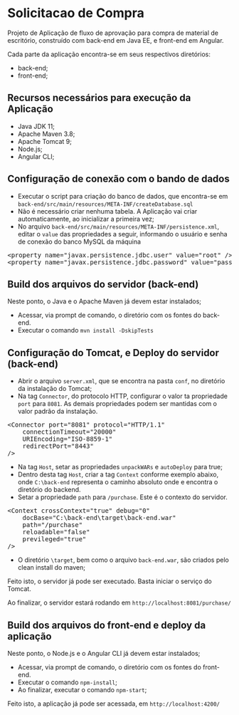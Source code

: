 # Solicitacao de Compra

Projeto de Aplicação de fluxo de aprovação para compra de material de escritório, construído com back-end em Java EE, e front-end em Angular.

Cada parte da aplicação encontra-se em seus respectivos diretórios:
* back-end;
* front-end;

## Recursos necessários para execução da Aplicação

* Java JDK 11;
* Apache Maven 3.8;
* Apache Tomcat 9;
* Node.js;
* Angular CLI;

## Configuração de conexão com o bando de dados
* Executar o script para criação do banco de dados, que encontra-se em `back-end/src/main/resources/META-INF/createDatabase.sql`
* Não é necessário criar nenhuma tabela. A Aplicação vai criar automaticamente, ao inicializar a primeira vez;
* No arquivo `back-end/src/main/resources/META-INF/persistence.xml`, editar o `value` das propriedades a seguir,  informando o usuário e senha de conexão do banco MySQL da máquina 
<pre>
&lt;property name="javax.persistence.jdbc.user" value="root" />
&lt;property name="javax.persistence.jdbc.password" value="pass" />
</pre>

## Build dos arquivos do servidor (back-end)
Neste ponto, o Java e o Apache Maven já devem estar instalados; 
* Acessar, via prompt de comando, o diretório com os fontes do back-end.
* Executar o comando `mvn install -DskipTests`

## Configuração do Tomcat, e Deploy do servidor (back-end)
* Abrir o arquivo `server.xml`, que se encontra na pasta `conf`, no diretório da instalação do Tomcat;
* Na tag `Connector`, do protocolo HTTP, configurar o valor ta propriedade `port` para `8081`. As demais propriedades podem ser mantidas com o valor padrão da instalação.
<pre>
&lt;Connector port="8081" protocol="HTTP/1.1"
    connectionTimeout="20000"
    URIEncoding="ISO-8859-1"		   
    redirectPort="8443" 
/>
</pre>

* Na tag `Host`, setar as propriedades `unpackWARs` e `autoDeploy` para true;
* Dentro desta tag `Host`, criar a tag `Context` conforme exemplo abaixo, onde 
`C:\back-end` representa o caminho absoluto onde e encontra o diretório do backend.
* Setar a propriedade `path` para `/purchase`. Este é o contexto do servidor.
<pre>
&lt;Context crossContext="true" debug="0" 
    docBase="C:\back-end\target\back-end.war" 
    path="/purchase" 
    reloadable="false" 
    previleged="true"
/> 
</pre>
* O diretório `\target`, bem como o arquivo `back-end.war`, são criados pelo clean install do maven;

Feito isto, o servidor já pode ser executado. Basta iniciar o serviço do Tomcat.

Ao finalizar, o servidor estará rodando em `http://localhost:8081/purchase/`

## Build dos arquivos do front-end e deploy da aplicação
Neste ponto, o Node.js e o Angular CLI já devem estar instalados;

* Acessar, via prompt de comando, o diretório com os fontes do front-end.
* Executar o comando `npm-install`;
* Ao finalizar, executar o comando `npm-start`;

Feito isto, a aplicação já pode ser acessada, em `http://localhost:4200/`
